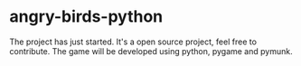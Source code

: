 angry-birds-python
==================
The project has just started. It's a open source project, feel free to contribute. The game will be developed using python, pygame and pymunk.

